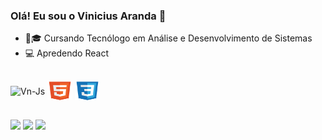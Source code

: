 ### Olá! Eu sou o Vinicius Aranda 👋



- 🧑🎓 Cursando Tecnólogo em Análise e Desenvolvimento de Sistemas
- 💻 Apredendo React


<div style="display: inline_block"><br>
  <img align="center" alt="Vn-Js" height="30" width="40" <img src="https://cdn.jsdelivr.net/gh/devicons/devicon/icons/javascript/javascript-original.svg" />
  <img align="center" alt="Vn-HTML" height="30" width="40" src="https://raw.githubusercontent.com/devicons/devicon/master/icons/html5/html5-original.svg">
  <img align="center" alt="Vn-CSS" height="30" width="40" src="https://raw.githubusercontent.com/devicons/devicon/master/icons/css3/css3-original.svg">
  
  
  </div>
 
 
 
  <div>
  <br/>
  
  <a href="https://www.instagram.com/_oficialvn/" target="_blank"><img src="https://img.shields.io/badge/-Instagram-%23E4405F?style=for-the-badge&logo=instagram&logoColor=white" target="_blank"></a>
  <a href = "mailto:vinicius.aranda@outlook.com"><img src="https://img.shields.io/badge/-Gmail-%23333?style=for-the-badge&logo=gmail&logoColor=white" target="_blank"></a>
  <a href="https://www.linkedin.com/in/vinicius-aranda-18674113b/" target="_blank"><img src="https://img.shields.io/badge/-LinkedIn-%230077B5?style=for-the-badge&logo=linkedin&logoColor=white" target="_blank"></a> </div>
  
  
  
   

